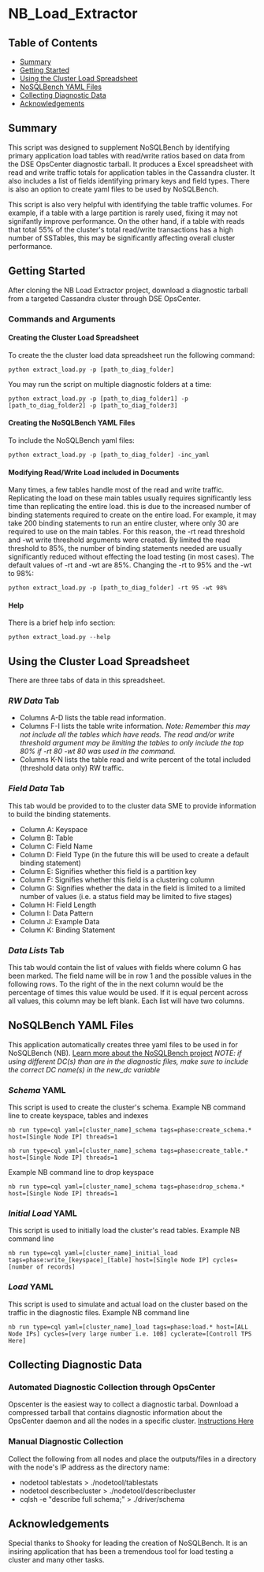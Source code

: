 # NB_Load_Extractor

<!-- TABLE OF CONTENTS -->
## Table of Contents

* [Summary](#summary)
* [Getting Started](#getting-started)
* [Using the Cluster Load Spreadsheet](#using-the-cluster-load-spreadsheet)
* [NoSQLBench YAML Files](#nosqlbench-yaml-files)
* [Collecting Diagnostic Data](#collecting-diagnostic-data)
* [Acknowledgements](#acknowledgements)

<!-- SUMMARY -->
## Summary

This script was designed to supplement NoSQLBench by identifying primary application load tables with read/write ratios based on data from the DSE OpsCenter diagnostic tarball.  It produces a Excel spreadsheet with read and write traffic totals for application tables in the Cassandra cluster.  It also includes a list of fields identifying primary keys and field types.  There is also an option to create yaml files to be used by NoSQLBench.

This script is also very helpful with identifying the table traffic volumes.  For example, if a table with a large partition is rarely used, fixing it may not signifantly improve performance.  On the other hand, if a table with reads that total 55% of the cluster's total read/write transactions has a high number of SSTables, this may be significantly affecting overall cluster performance.

<!-- GETTING STARTED -->
## Getting Started

After cloning the NB Load Extractor project, download a diagnostic tarball from a targeted Cassandra cluster through DSE OpsCenter.

### Commands and Arguments

#### Creating the Cluster Load Spreadsheet
To create the 
the cluster load data spreadsheet run the following command:
```
python extract_load.py -p [path_to_diag_folder]
```
You may run the script on multiple diagnostic folders at a time:
```
python extract_load.py -p [path_to_diag_folder1] -p [path_to_diag_folder2] -p [path_to_diag_folder3]
```

#### Creating the NoSQLBench YAML Files
To include the NoSQLBench yaml files:
```
python extract_load.py -p [path_to_diag_folder] -inc_yaml
```

#### Modifying Read/Write Load included in Documents
Many times, a few tables handle most of the read and write traffic.  Replicating the load on these main tables usually requires significantly less time than replicating the entire load.  this is due to the increased number of binding statements required to create on the entire load. For example, it may take 200 binding statements to run an entire cluster, where only 30 are required to use on the main tables.  For this reason, the -rt read threshold and -wt write threshold arguments were created.  By limited the read threshold to 85%, the number of binding statements needed are usually significantly reduced without effecting the load testing (in most cases).  The default values of -rt and -wt are 85%.
Changing the -rt to 95% and the -wt to 98%:
```
python extract_load.py -p [path_to_diag_folder] -rt 95 -wt 98%
```

#### Help
There is a brief help info section:
```
python extract_load.py --help
```

## Using the Cluster Load Spreadsheet
There are three tabs of data in this spreadsheet.  

### *RW Data* Tab
* Columns A-D lists the table read information.
* Columns F-I lists the table write information. 
*Note: Remember this may not include all the tables which have reads.  The read and/or write threshold argument may be limiting the tables to only include the top 80% if -rt 80 -wt 80 was used in the command.*
* Columns K-N lists the table read and write percent of the total included (threshold data only) RW traffic.

### *Field Data* Tab
This tab would be provided to to the cluster data SME to provide information to build the binding statements.
* Column A: Keyspace
* Column B: Table
* Column C: Field Name
* Column D: Field Type (in the future this will be used to create a default binding statement)
* Column E: Signifies whether this field is a partition key
* Column F: Signifies whether this field is a clustering column
* Column G: Signifies whether the data in the field is limited to a limited number of values (i.e. a status field may be limited to five stages)
* Column H: Field Length
* Column I: Data Pattern
* Column J: Example Data
* Column K: Binding Statement

### *Data Lists* Tab
This tab would contain the list of values with fields where column G has been marked.  The field name will be in row 1 and the possible values in the following rows. To the right of the in the next column would be the percentage of times this value would be used. If it is equal percent across all values, this column may be left blank.  Each list will have two columns.

## NoSQLBench YAML Files
This application automatically creates three yaml files to be used in for NoSQLBench (NB).
[Learn more about the NoSQLBench project](https://www.datastax.com/blog/nosqlbench)
*NOTE: if using different DC(s) than are in the diagnostic files, make sure to include the correct DC name(s) in the new_dc variable* 

### *Schema* YAML
This script is used to create the cluster's schema.
Example NB command line to create keyspace, tables and indexes
```
nb run type=cql yaml=[cluster_name]_schema tags=phase:create_schema.* host=[Single Node IP] threads=1
```
```
nb run type=cql yaml=[cluster_name]_schema tags=phase:create_table.* host=[Single Node IP] threads=1
```
Example NB command line to drop keyspace
```
nb run type=cql yaml=[cluster_name]_schema tags=phase:drop_schema.* host=[Single Node IP] threads=1
```

### *Initial Load* YAML
This script is used to initially load the cluster's read tables.
Example NB command line
```
nb run type=cql yaml=[cluster_name]_initial_load tags=phase:write_[keyspace]_[table] host=[Single Node IP] cycles=[number of records]
```

### *Load* YAML
This script is used to simulate and actual load on the cluster based on the traffic in the diagnostic files.
Example NB command line
```
nb run type=cql yaml=[cluster_name]_load tags=phase:load.* host=[ALL Node IPs] cycles=[very large number i.e. 10B] cyclerate=[Controll TPS Here]
```

## Collecting Diagnostic Data

### Automated Diagnostic Collection through OpsCenter
Opscenter is the easiest way to collect a diagnostic tarbal. Download a compressed tarball that contains diagnostic information about the OpsCenter daemon and all the nodes in a specific cluster. [Instructions Here](https://docs.datastax.com/en/opscenter/6.7/opsc/online_help/opscCollectingDiagnosticData_t.html)

### Manual Diagnostic Collection
Collect the following from all nodes and place the outputs/files in a directory with the node's IP address as the directory name:
* nodetool tablestats > ./nodetool/tablestats
* nodetool describecluster > ./nodetool/describecluster
* cqlsh -e "describe full schema;" > ./driver/schema

## Acknowledgements
Special thanks to Shooky for leading the creation of NoSQLBench.  It is an insiring application that has been a tremendous tool for load testing a cluster and many other tasks. 
